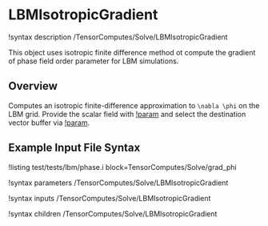 # LBMIsotropicGradient

!syntax description /TensorComputes/Solve/LBMIsotropicGradient

This object uses isotropic finite difference method ot compute the gradient of phase field order parameter for LBM simulations.

## Overview

Computes an isotropic finite\-difference approximation to `\nabla \phi` on the LBM grid. Provide
the scalar field with
[!param](/TensorComputes/Solve/LBMIsotropicGradient/scalar_field) and select the destination
vector buffer via [!param](/TensorComputes/Solve/LBMIsotropicGradient/buffer).

## Example Input File Syntax

!listing test/tests/lbm/phase.i block=TensorComputes/Solve/grad_phi

!syntax parameters /TensorComputes/Solve/LBMIsotropicGradient

!syntax inputs /TensorComputes/Solve/LBMIsotropicGradient

!syntax children /TensorComputes/Solve/LBMIsotropicGradient
